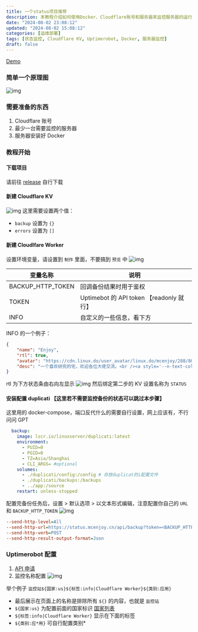 ```yaml
---
title: 一个status项目推荐
description: 本教程介绍如何使用Docker、Cloudflare账号和服务器来监控服务器的运行状态。首先需要下载项目并新建Cloudflare KV和Worker。设置好环境变量后，可以选择安装配置duplicati监控备份状态。最后，通过Uptimerobot来进行进一步的服务器监控配置，包括API申请和监控名称配置。
date: "2024-08-02 23:08:12"
updated: "2024-08-02 15:08:12"
categories: [运维部署]
tags: [状态监控, Cloudflare KV, Uptimerobot, Docker, 服务器监控]
draft: false
---
```


[Demo](https://status.mcenjoy.cn)

### 简单一个原理图

![img](https://cdn.sa.net/2024/08/02/L54viynsxEeXaZk.png)

### 需要准备的东西

1. Cloudflare 账号
2. 最少一台需要监控的服务器
3. 服务器安装好 Docker

### 教程开始

#### 下载项目

请前往 [release](https://github.com/mcoo/status/releases) 自行下载

#### 新建 Cloudflare KV

![img](https://cdn.sa.net/2024/08/02/imnCtoPuhrw9Zzx.png)
这里需要设置两个值：

- `backup` 设置为 `{}`
- `errors` 设置为 `[]`

#### 新建 Cloudlfare Worker

设置环境变量，请设置到 `制作` 里面，不要搞到 `预览` 中
![img](https://cdn.sa.net/2024/08/02/3eMEglC2twhIYdb.png)

| 变量名称          | 说明                                  |
| ----------------- | ------------------------------------- |
| BACKUP_HTTP_TOKEN | 回调备份结果时用于鉴权                |
| TOKEN             | Uptimebot 的 API token 【readonly 就行】 |
| INFO              | 自定义的一些信息，看下方              |

INFO 的一个例子：

```json
{
	"name": "Enjoy",
	"rtl": true,
	"avatar": "https://cdn.linux.do/user_avatar/linux.do/mcenjoy/288/80800_2.png",
	"desc": "一个喜欢研究的宅，欢迎各位大佬交流。<br /><a style='--n-text-color: #63e2b7; --n-bezier: cubic-bezier(.4, 0, .2, 1);' href='https://linux.do/u/mcenjoy/summary' class='n-a'>@mcenjoy [LINUX.DO]</a><br /><a class='n-a' style='--n-text-color: #63e2b7; --n-bezier: cubic-bezier(.4, 0, .2, 1);' href='https://www.nodeseek.com/space/15759'>@mcenjoy [NS]</a>"
}
```

rtl 为下方状态条由右向左显示
![img](https://cdn.sa.net/2024/08/02/RJSPxwvepLWBk8n.png)
然后绑定第二步的 KV 设置名称为 `STATUS`

#### 安装配置 duplicati 【这里若不需要监控备份的状态可以跳过本步骤】

这里用的 docker-compose，端口反代什么的需要自行设置，网上应该有，不行问问 GPT

```yml
  backup:
    image: lscr.io/linuxserver/duplicati:latest
    environment:
      - PUID=0
      - PGID=0
      - TZ=Asia/Shanghai
      - CLI_ARGS= #optional
    volumes:
      - ./duplicati/config:/config # 存放duplicat的i配置文件
      - ./duplicati/backups:/backups
      - ../app:/source
    restart: unless-stopped
```

配置完备份任务后，设置 > 默认选项 > 以文本形式编辑，注意配置你自己的 `URL` 和 `BACKUP_HTTP_TOKEN`
![img](https://cdn.sa.net/2024/08/02/BN2ZQgi9b3dcAj5.png)

```ini
--send-http-level=All
--send-http-url=https://status.mcenjoy.cn/api/backup?token=<BACKUP_HTTP_TOKEN>
--send-http-verb=POST
--send-http-result-output-format=Json
```

### Uptimerobot 配置

1. [API 申请](https://old.uptimerobot.com/dashboard)
2. 监控名称配置
   ![img](https://cdn.sa.net/2024/08/02/m2uXzqpQBj5RW7C.png)

举个例子 `监控站${国家:us}${标签:info|Cloudflare Worker}${类别:应用}`

- 最后展示在页面上的名称是排除所有 `${}` 的内容，也就是 `监控站`
- `${国家:us}` 为配置前面的国家标识 [国家列表](https://flagicons.lipis.dev/)
- `${标签:info|Cloudflare Worker}` 显示在下面的标签
- `${类别:应*用}` 可自行配置类别*